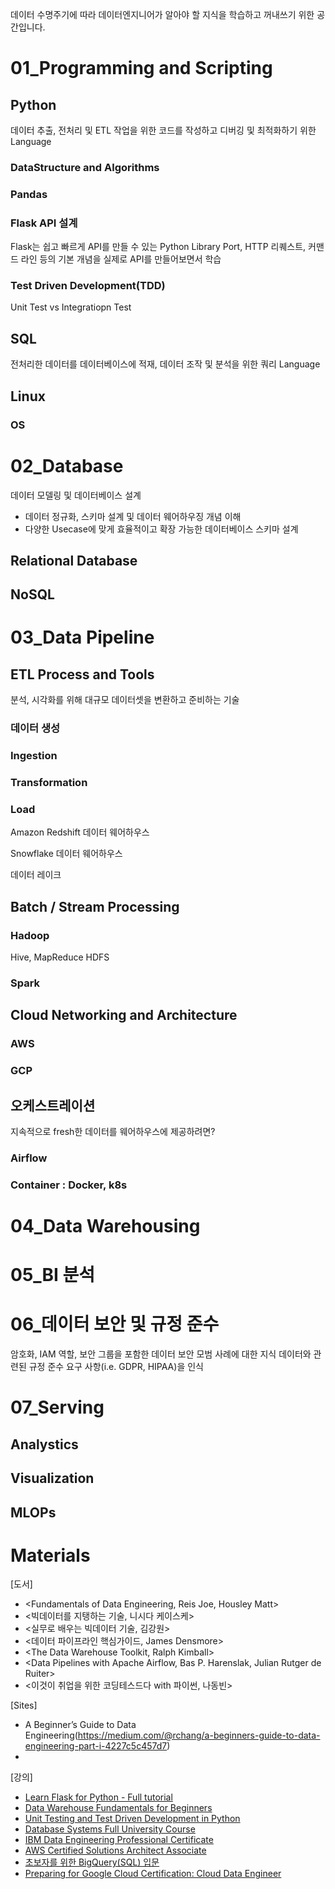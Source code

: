 데이터 수명주기에 따라 데이터엔지니어가 알아야 할 지식을 학습하고 꺼내쓰기 위한 공간입니다.

# 01_Programming and Scripting

## Python
데이터 추출, 전처리 및 ETL 작업을 위한 코드를 작성하고 디버깅 및 최적화하기 위한 Language
### DataStructure and Algorithms

### Pandas

### Flask API 설계
Flask는 쉽고 빠르게 API를 만들 수 있는 Python Library
Port, HTTP 리퀘스트, 커맨드 라인 등의 기본 개념을 실제로 API를 만들어보면서 학습

### Test Driven Development(TDD)
Unit Test vs Integratiopn Test


## SQL
전처리한 데이터를 데이터베이스에 적재, 데이터 조작 및 분석을 위한 쿼리 Language

## Linux
### OS

# 02_Database
데이터 모델링 및 데이터베이스 설계
- 데이터 정규화, 스키마 설계 및 데이터 웨어하우징 개념 이해
- 다양한 Usecase에 맞게 효율적이고 확장 가능한 데이터베이스 스키마 설계

## Relational Database
## NoSQL

# 03_Data Pipeline
## ETL Process and Tools
분석, 시각화를 위해 대규모 데이터셋을 변환하고 준비하는 기술
### 데이터 생성

### Ingestion

### Transformation
### Load
Amazon Redshift 데이터 웨어하우스

Snowflake 데이터 웨어하우스

데이터 레이크

## Batch / Stream Processing

### Hadoop
Hive, MapReduce
HDFS
### Spark

## Cloud Networking and Architecture
### AWS
### GCP

## 오케스트레이션
지속적으로 fresh한 데이터를 웨어하우스에 제공하려면?
### Airflow
### Container : Docker, k8s

# 04_Data Warehousing

# 05_BI 분석

# 06_데이터 보안 및 규정 준수
암호화, IAM 역할, 보안 그룹을 포함한 데이터 보안 모범 사례에 대한 지식
데이터와 관련된 규정 준수 요구 사항(i.e. GDPR, HIPAA)을 인식

# 07_Serving
## Analystics
## Visualization
## MLOPs



# Materials

[도서]
- <Fundamentals of Data Engineering, Reis Joe, Housley Matt>
- <빅데이터를 지탱하는 기술, 니시다 케이스케>
- <실무로 배우는 빅데이터 기술, 김강원>
- <데이터 파이프라인 핵심가이드, James Densmore>
- <The Data Warehouse Toolkit, Ralph Kimball>
- <Data Pipelines with Apache Airflow, Bas P. Harenslak, Julian Rutger de Ruiter>
- <이것이 취업을 위한 코딩테스드다 with 파이썬, 나동빈>

[Sites]
- A Beginner’s Guide to Data Engineering(https://medium.com/@rchang/a-beginners-guide-to-data-engineering-part-i-4227c5c457d7)
- 

[강의]
- [Learn Flask for Python - Full tutorial](https://www.youtube.com/watch?v=Z1RJmh_OqeA)
- [Data Warehouse Fundamentals for Beginners](https://www.udemy.com/course/data-warehouse-fundamentals-for-beginners/?ranMID=39197&ranEAID=GjbDpcHcs4w&ranSiteID=GjbDpcHcs4w-8xplSp9w_fkfgoR0YXaG2A&LSNPUBID=GjbDpcHcs4w&utm_source=aff-campaign&utm_medium=udemyads&couponCode=KEEPLEARNING)
- [Unit Testing and Test Driven Development in Python](https://www.udemy.com/course/unit-testing-and-tdd-in-python/?ranMID=39197&ranEAID=GjbDpcHcs4w&ranSiteID=GjbDpcHcs4w-KudpdnnpEA3QyjbxvMhcRg&LSNPUBID=GjbDpcHcs4w&utm_source=aff-campaign&utm_medium=udemyads&couponCode=KEEPLEARNING)
- [Database Systems Full University Course](https://youtu.be/4cWkVbC2bNE)
- [IBM Data Engineering Professional Certificate](https://www.coursera.org/professional-certificates/ibm-data-engineer)
- [AWS Certified Solutions Architect Associate](https://www.udemy.com/course/best-aws-certified-solutions-architect-associate/?couponCode=KEEPLEARNING)
- [초보자를 위한 BigQuery(SQL) 입문](https://www.inflearn.com/course/%EC%B4%88%EB%B3%B4%EC%9E%90%EB%A5%BC-%EC%9C%84%ED%95%9C-%EB%B9%85%EC%BF%BC%EB%A6%AC-sql-%EC%9E%85%EB%AC%B8)
- [Preparing for Google Cloud Certification: Cloud Data Engineer](https://www.coursera.org/professional-certificates/gcp-data-engineering)
